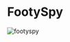 # FootySpy
![footyspy](https://github.com/MohamedFarouk94/FootySpy/assets/74254555/e37eaca1-fc60-4746-96af-05e0c4c15d2b)
